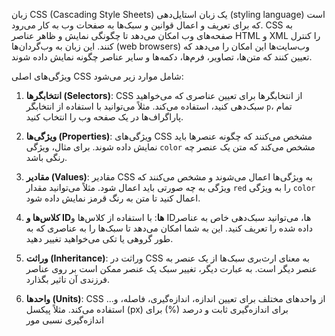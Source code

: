 زبان CSS (Cascading Style Sheets) یک زبان استایل‌دهی (styling language) است که برای تعریف و اعمال قوانین و سبک‌ها به صفحات وب به کار می‌رود. CSS به صفحه‌های وب امکان می‌دهد تا چگونگی نمایش و ظاهر عناصر HTML و XML را کنترل کنند. این زبان به وب‌گردان‌ها (web browsers) وب‌سایت‌ها این امکان را می‌دهد که تعیین کنند که متن‌ها، تصاویر، فرم‌ها، دکمه‌ها و سایر عناصر چگونه نمایش داده شوند.

ویژگی‌های اصلی CSS شامل موارد زیر می‌شود:

1. **انتخابگرها (Selectors)**: CSS از انتخابگرها برای تعیین عناصری که می‌خواهید سبک‌دهی کنید، استفاده می‌کند. مثلاً می‌توانید با استفاده از انتخابگر `p`، تمام پاراگراف‌ها در یک صفحه وب را انتخاب کنید.

2. **ویژگی‌ها (Properties)**: ویژگی‌های CSS مشخص می‌کنند که چگونه عنصرها باید نمایش داده شوند. برای مثال، ویژگی `color` مشخص می‌کند که متن یک عنصر چه رنگی باشد.

3. **مقادیر (Values)**: مقادیر CSS به ویژگی‌ها اعمال می‌شوند و مشخص می‌کنند که ویژگی به چه صورتی باید اعمال شود. مثلاً می‌توانید مقدار `red` را به ویژگی `color` اعمال کنید تا متن به رنگ قرمز نمایش داده شود.

4. **کلاس‌ها و IDها**: با استفاده از کلاس‌ها و IDها، می‌توانید سبک‌دهی خاص به عناصر داده شده را تعریف کنید. این به شما امکان می‌دهد تا سبک‌ها را به عناصری که به طور گروهی یا تکی می‌خواهید تغییر دهید.

5. **وراثت (Inheritance)**: وراثت در CSS به معنای ارث‌بری سبک‌ها از یک عنصر به عنصر دیگر است. به عبارت دیگر، تغییر سبک یک عنصر ممکن است بر روی عناصر فرزندی آن تاثیر بگذارد.

6. **واحد‌ها (Units)**: CSS از واحد‌های مختلف برای تعیین اندازه، اندازه‌گیری، فاصله، و... استفاده می‌کند. مثلاً پیکسل (px) برای اندازه‌گیری ثابت و درصد (%) برای اندازه‌گیری نسبی مور
